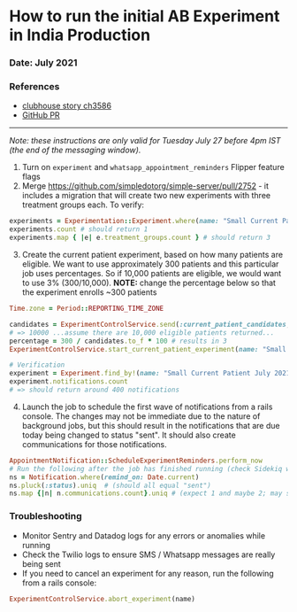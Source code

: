 # How to run the initial AB Experiment in India Production

### Date: July 2021
### References
* [clubhouse story ch3586](https://app.clubhouse.io/simpledotorg/story/3586/test-in-sandbox)
* [GitHub PR](https://github.com/simpledotorg/simple-server/pull/2752)

---


*Note: these instructions are only valid for Tuesday July 27 before 4pm IST (the end of the messaging window).*

1. Turn on `experiment` and `whatsapp_appointment_reminders` Flipper feature flags
2. Merge https://github.com/simpledotorg/simple-server/pull/2752 - it includes a migration that will create two new experiments with three treatment groups each. To verify:

```ruby
experiments = Experimentation::Experiment.where(name: "Small Current Patient July 2021")
experiments.count # should return 1
experiments.map { |e| e.treatment_groups.count } # should return 3
```

3. Create the current patient experiment, based on how many patients are eligible. We want to use approximately 300 patients and this particular job uses percentages. So if 10,000 patients are eligible, we would want to use 3% (300/10,000).
**NOTE:** change the percentage below so that the experiment enrolls ~300 patients

```ruby
Time.zone = Period::REPORTING_TIME_ZONE

candidates = ExperimentControlService.send(:current_patient_candidates, "July 28, 2021".to_date, "July 30, 2021".to_date).count
# => 10000 ...assume there are 10,000 eligible patients returned...
percentage = 300 / candidates.to_f * 100 # results in 3
ExperimentControlService.start_current_patient_experiment(name: "Small Current Patient July 2021", days_til_start: 1, days_til_end: 3, percentage_of_patients: percentage)

# Verification
experiment = Experiment.find_by!(name: "Small Current Patient July 2021")
experiment.notifications.count
# => should return around 400 notifications
```

4. Launch the job to schedule the first wave of notifications from a rails console.
The changes may not be immediate due to the nature of background jobs, but this should result in the notifications that are due today being changed to status "sent". It should also create communications for those notifications.

```ruby
AppointmentNotification::ScheduleExperimentReminders.perform_now
# Run the following after the job has finished running (check Sidekiq web UI)
ns = Notification.where(remind_on: Date.current)
ns.pluck(:status).uniq  # (should all equal "sent")
ns.map {|n| n.communications.count}.uniq # (expect 1 and maybe 2; may still include 0 due to twilio errors)
```

### Troubleshooting

* Monitor Sentry and Datadog logs for any errors or anomalies while running
* Check the Twilio logs to ensure SMS / Whatsapp messages are really being sent
* If you need to cancel an experiment for any reason, run the following from a rails console:

```ruby
ExperimentControlService.abort_experiment(name)
```


